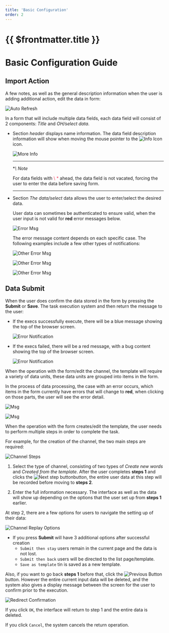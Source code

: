 ```yaml
---
title: 'Basic Configuration'
order: 2
---
```


# {{ $frontmatter.title }}

# Basic Configuration Guide

## Import Action

A few notes, as well as the general description information when the user is adding additional action, edit the data in form:


<!--
- Giao diện:

- `Thông báo lỗi`: dữ liệu người dùng nhập trong form cần được kiểm tra lại để đảm bảo đúng định dạng, yêu cầu.

1. Trường dữ liệu không được bỏ trống -->

![Auto Refresh](/images/media-live/um-form-rules/required.png)

In a form that will include multiple data fields, each data field will consist of 2 components: *Title* and *OH/select data*.

- Section *header* displays name information. The data field description information will show when moving the mouse pointer to the ![Info Icon](/images/media-live/um-form-rules/info-icon.png) icon.

  ![More Info](/images/media-live/um-form-rules/description.png)

  ***

  **\ *Note**

  For data fields with <span style="color: #f43f5e;">\ *</span> ahead, the data field is not vacated, forcing the user to enter the data before saving form.

  ***

- Section *The data/select* data allows the user to enter/select the desired data.

  User data can sometimes be authenticated to ensure valid, when the user input is not valid for **red** error messages below.

  ![Error Msg](/images/media-live/um-form-rules/error-msg.png)

  The error message content depends on each specific case. The following examples include a few other types of notifications:

  ![Other Error Msg](/images/media-live/um-form-rules/error-msg-regex.png)

  ![Other Error Msg](/images/media-live/um-form-rules/error-msg-range.png)

  ![Other Error Msg](/images/media-live/um-form-rules/error-msg-enum.png)


## Data Submit

When the user does confirm the data stored in the form by pressing the **Submit** or **Save**. The task execution system and then return the message to the user:

* If the execs successfully execute, there will be a blue message showing the top of the browser screen.

    ![Error Notification](/images/media-live/um-form-rules/success-noti.png)

* If the execs failed, there will be a red message, with a bug content showing the top of the browser screen.

    ![Error Notification](/images/media-live/um-form-rules/error-noti.png)

When the operation with the form/edit the channel, the template will require a variety of data units, these data units are grouped into items in the form.

In the process of data processing, the case with an error occurs, which items in the form currently have errors that will change to **red**, when clicking on those parts, the user will see the error detail.

![Msg](/images/media-live/um-form-rules/transcode-modify.png)

![Msg](/images/media-live/um-form-rules/transcode-detail-msg.png)


When the operation with the form creates/edit the template, the user needs to perform multiple steps in order to complete the task.

For example, for the creation of the channel, the two main steps are required:

  ![Channel Steps](/images/media-live/um-transcode-forms/channel-step-01.png)

1. Select the type of channel, consisting of two types of *Create new words* and *Created from the template*. After the user completes **steps 1** and clicks the ![Next step button](/images/media-live/um-transcode-forms/next-step-btn.png)button, the entire user data at this step will be recorded before moving to **steps 2**.

2. Enter the full information necessary. The interface as well as the data will show up depending on the options that the user set up from **steps 1** earlier.

  At step 2, there are a few options for users to navigate the setting up of their data:

  ![Channel Replay Options](/images/media-live/um-transcode-forms/channel-redirection-options.png)

  * If you press **Submit** will have 3 additional options after successful creation
    * `Submit then stay` users remain in the current page and the data is not lost.
    * `Submit then back` users will be directed to the list page/template.
    * `Save as template` tin is saved as a new template.

  Also, if you want to go back **steps 1** before that, click the ![Previous Button](/images/media-live/um-transcode-forms/previous-btn.png) button. However the entire current input data will be deleted, and the system also gives a display message between the screen for the user to confirm prior to the execution.

  ![Redirect Confirmation](/images/media-live/um-transcode-forms/redirection-confirmation.png)

  If you click `OK`, the interface will return to step 1 and the entire data is deleted.

  If you click `Cancel`, the system cancels the return operation.